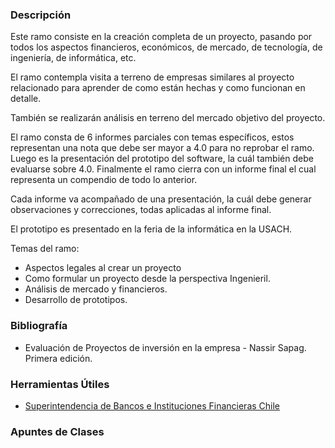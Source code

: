 ### Descripción

Este ramo consiste en la creación completa de un proyecto, pasando por todos 
los aspectos financieros, económicos, de mercado, de tecnología, de 
ingeniería, de informática, etc.

El ramo contempla visita a terreno de empresas similares al proyecto 
relacionado para aprender de como están hechas y como funcionan en detalle.

También se realizarán análisis en terreno del mercado objetivo del proyecto.

El ramo consta de 6 informes parciales con temas específicos, estos 
representan una nota que debe ser mayor a 4.0 para no reprobar el ramo. Luego 
es la presentación del prototipo del software, la cuál también debe evaluarse 
sobre 4.0. Finalmente el ramo cierra con un informe final el cual representa 
un compendio de todo lo anterior.

Cada informe va acompañado de una presentación, la cuál debe generar 
observaciones y correcciones, todas aplicadas al informe final.

El prototipo es presentado en la feria de la informática en la USACH.

Temas del ramo:

 * Aspectos legales al crear un proyecto
 * Como formular un proyecto desde la perspectiva Ingenieril.
 * Análisis de mercado y financieros.
 * Desarrollo de prototipos.

### Bibliografía

 * Evaluación de Proyectos de inversión en la empresa - Nassir Sapag. Primera edición.

### Herramientas Útiles

* [Superintendencia de Bancos e Instituciones Financieras Chile](http://www.sbif.cl/sbifweb/servlet/Portada?indice=0.0)

### Apuntes de Clases

